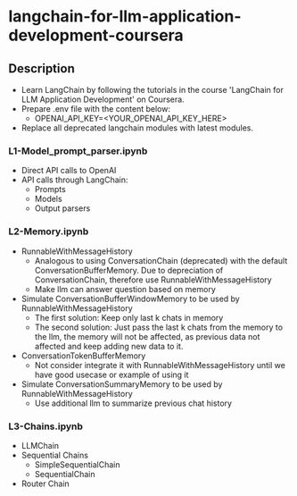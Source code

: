 # langchain-for-llm-application-development-coursera

## Description
* Learn LangChain by following the tutorials in the course 'LangChain for LLM Application Development' on Coursera.
* Prepare .env file with the content below:
  * OPENAI_API_KEY=<YOUR_OPENAI_API_KEY_HERE>
* Replace all deprecated langchain modules with latest modules.

### L1-Model_prompt_parser.ipynb
 * Direct API calls to OpenAI
 * API calls through LangChain:
   * Prompts
   * Models
   * Output parsers

### L2-Memory.ipynb
  * RunnableWithMessageHistory
    * Analogous to using ConversationChain (deprecated) with the default ConversationBufferMemory. Due to depreciation of ConversationChain, therefore use RunnableWithMessageHistory
    * Make llm can answer question based on memory
  * Simulate ConversationBufferWindowMemory to be used by RunnableWithMessageHistory
    * The first solution: Keep only last k chats in memory
    * The second solution: Just pass the last k chats from the memory to the llm, the memory will not be affected, as previous data not affected and keep adding new data to it.
  * ConversationTokenBufferMemory
    * Not consider integrate it with RunnableWithMessageHistory until we have good usecase or example of using it
  * Simulate ConversationSummaryMemory to be used by RunnableWithMessageHistory
    * Use additional llm to summarize previous chat history

### L3-Chains.ipynb
* LLMChain
* Sequential Chains
  * SimpleSequentialChain
  * SequentialChain
* Router Chain
